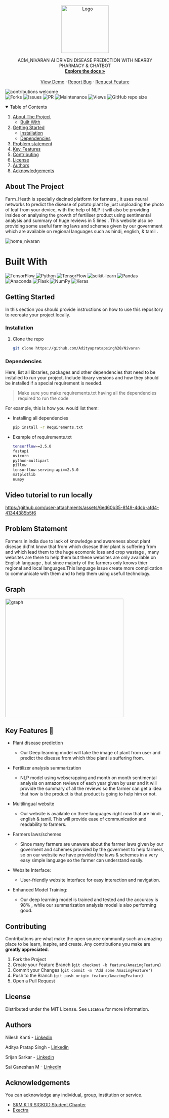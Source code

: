 

<!-- PROJECT LOGO -->
<br />
<p align="center">
  <a href="https://github.com/Adityapratapsingh28/Nivaran">
    <img src="https://srmsigkddtesting.vercel.app/static/media/srmsigkdd.23f2521d9133f1a1056f.png" alt="Logo" width="150" height="150">
  </a>

  <p align="center">
    ACM_NIVARAN AI DRIVEN DISEASE PREDICTION WITH NEARBY PHARMACY & CHATBOT
    <br />
    <a href="https://github.com/Adityapratapsingh28/Nivaran"><strong>Explore the docs »</strong></a>
    <br />
    <br />
    <a href="Usage-Problem-Statement-and-Your-solution">View Demo</a>
    ·
    <a href="https://github.com/ACM-SIGKDD-SRM-KTR-STUDENT-CHAPTER/README_INSTRUCTIONS/issues">Report Bug</a>
    ·
    <a href="https://github.com/ACM-SIGKDD-SRM-KTR-STUDENT-CHAPTER/README_INSTRUCTIONS/issues">Request Feature</a>
  </p>
</p>

![contributions welcome](https://img.shields.io/badge/contributions-welcome-brightgreen.svg?style=flat)  
![Forks](https://img.shields.io/github/forks/ACM-SIGKDD-SRM-KTR-STUDENT-CHAPTER/README_INSTRUCTIONS.svg)
![Issues](https://img.shields.io/github/issues/ACM-SIGKDD-SRM-KTR-STUDENT-CHAPTER/README_INSTRUCTIONS.svg)
![PR](https://img.shields.io/github/issues-pr/ACM-SIGKDD-SRM-KTR-STUDENT-CHAPTER/README_INSTRUCTIONS.svg)
![Maintenance](https://img.shields.io/badge/Maintained%3F-yes-green.svg)
![Views](https://views.whatilearened.today/views/github/ACM-SIGKDD-SRM-KTR-STUDENT-CHAPTER/README_INSTRUCTIONS.svg)
![GitHub repo size](https://img.shields.io/github/repo-size/ACM-SIGKDD-SRM-KTR-STUDENT-CHAPTER/README_INSTRUCTIONS)

<!-- TABLE OF CONTENTS -->
<details open="open">
  <summary>Table of Contents</summary>
  <ol>
    <li>
      <a href="#about-the-project">About The Project</a>
      <ul>
        <li><a href="#built-with">Built With</a></li>
      </ul>
    </li>
    <li>
      <a href="#getting-started">Getting Started</a>
      <ul>
        <li><a href="#installation">Installation</a></li>
         <li><a href="#dependencies">Dependencies</a></li>
      </ul>
    </li>
    <li><a href="#problem-statement">Problem statement</a></li>
    <li><a href="#key-features-">Key_Features</a></li>
    <li><a href="#contributing">Contributing</a></li>
    <li><a href="#license">License</a></li>
    <li><a href="#authors">Authors</a></li>
    <li><a href="#acknowledgements">Acknowledgements</a></li>
  </ol>
</details>



<!-- ABOUT THE PROJECT -->
## About The Project

Farm_Heath is specially decined  platform for  farmers , it uses neural networks to predict the disease of potato plant by just unploading the photo of leaf from your device, with the help of NLP it will also be providing insides on analysing the growth of fertiliser product  using sentimental analysis and summary of huge reviews in 5 lines . This website also be providing some useful farming laws and schemes given by our government which are available on regional languages such as hindi, english, & tamil .



![home_nivaran](https://github.com/user-attachments/assets/2dd79a5a-286b-474b-848a-d632b2c366e8)

# Built With
![TensorFlow](https://img.shields.io/badge/TensorFlow-%23FF6F00.svg?style=for-the-badge&logo=TensorFlow&logoColor=white)
![Python](https://img.shields.io/badge/python-3670A0?style=for-the-badge&logo=python&logoColor=ffdd54)
![TensorFlow](https://img.shields.io/badge/TensorFlow-%23FF6F00.svg?style=for-the-badge&logo=TensorFlow&logoColor=white)
![scikit-learn](https://img.shields.io/badge/scikit--learn-%23F7931E.svg?style=for-the-badge&logo=scikit-learn&logoColor=white)
![Pandas](https://img.shields.io/badge/pandas-%23150458.svg?style=for-the-badge&logo=pandas&logoColor=white)
![Anaconda](https://img.shields.io/badge/Anaconda-%2344A833.svg?style=for-the-badge&logo=anaconda&logoColor=white)
![Flask](https://img.shields.io/badge/flask-%23000.svg?style=for-the-badge&logo=flask&logoColor=white)
![NumPy](https://img.shields.io/badge/numpy-%23013243.svg?style=for-the-badge&logo=numpy&logoColor=white)
![Keras](https://img.shields.io/badge/Keras-%23D00000.svg?style=for-the-badge&logo=Keras&logoColor=white)

<!-- GETTING STARTED -->
## Getting Started

In this section you should provide instructions on how to use this repository to recreate your project locally.


### Installation

1. Clone the repo
   ```sh
   git clone https://github.com/Adityapratapsingh28/Nivaran
   ```

### Dependencies

Here, list all libraries, packages and other dependencies that need to be installed to run your project. Include library versions and how they should be installed if a special requirement is needed.

> Make sure you make requirements.txt having all the dependencies required to run the code

For example, this is how you would list them:
* Installing all dependencies
  ```sh
  pip install -r Requirements.txt
  ```
* Example of requirements.txt
  ```sh
  tensorflow==2.5.0
  fastapi
  uvicorn
  python-multipart
  pillow
  tensorflow-serving-api==2.5.0
  matplotlib
  numpy
  ```
## Video tutorial to run locally




https://github.com/user-attachments/assets/6ed60b35-8f49-4dcb-afd4-41344385b5f6



<!-- USAGE EXAMPLES -->
## Problem Statement

Farmers in india due to lack of knowledge and awareness about plant disesae did'nt know that from which disesae thier plant is suffering from and which lead them to the huge ecomonic loss and crop wastage , many websites are there to help them but these websites are only available on English language , but since majorty of the farmers only knows thier regional and local languages.This language issue create more complication to communicate with them and to help them using usefull technology.

## Graph

<img width="373" alt="graph" src="https://github.com/user-attachments/assets/362127fb-cde2-4efa-bb55-f24fe9580b2e">



<!-- ROADMAP -->
## Key Features 🤖
- Plant disease prediction

   - Our Deep learning model will take the image of plant from user and predict the disease from which thbe plant is suffering from.

- Fertilizer analysis summarization

   - NLP model using webscrapping and month on month sentimental analysis on amazon reviews of each year given by user and it will provide the summary of all the reviews so the farmer can get a idea that how is the product is that product is going to help him or not.
 
- Multilingual website

   - Our website is available on three languages right now that are hindi , english & tamil. This will provide ease of communication and readability to farmers.
 
- Farmers laws/schemes

   - Since many farmers are unaware about the farmer laws given by our goverment and schemes provided by the goverment to help farmers, so on our website we have provided the laws & schemes in a very easy simple language so the farmer can understand easily.
 
- Website Interface: 

  - User-friendly website interface for easy interaction and navigation.
 
- Enhanced Model Training:

  - Our deep learning model is trained and tested and the accuracy is 98% , while our summarization analysis model is also performing good.

<!-- CONTRIBUTING -->
## Contributing

Contributions are what make the open source community such an amazing place to be learn, inspire, and create. Any contributions you make are **greatly appreciated**.

1. Fork the Project
2. Create your Feature Branch (`git checkout -b feature/AmazingFeature`)
3. Commit your Changes (`git commit -m 'Add some AmazingFeature'`)
4. Push to the Branch (`git push origin feature/AmazingFeature`)
5. Open a Pull Request


<!-- LICENSE -->
## License

Distributed under the MIT License. See `LICENSE` for more information.


<!-- Authors -->
## Authors

Nilesh Kanti - [Linkedin](https://www.linkedin.com/in/nileshkanti/) 

Aditya Pratap Singh - [Linkedin](https://www.linkedin.com/in/aditya-singhpratapsingh8a4a62287?utm_source=share&utm_campaign=share_via&utm_content=profile&utm_medium=ios_app)

Srijan Sarkar - [Linkedin](https://www.linkedin.com/in/srijan-sarkar-90177b288/)

Sai Ganeshan M - [Linkedin](https://www.linkedin.com/in/sai-ganeshan-manikandan-6a3aa5287/)



<!-- ACKNOWLEDGEMENTS -->
## Acknowledgements

You can acknowledge any individual, group, institution or service.
* [SRM KTR SIGKDD Student Chapter](https://github.com/ACM-SIGKDD-SRM-KTR-STUDENT-CHAPTER)
* [Exectra](https://github.com/)

